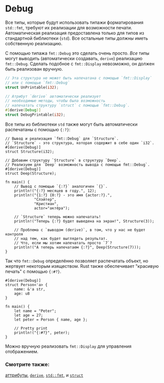 # Debug

Все типы, которые будут использовать типажи форматирования `std::fmt`, требуют их реализации для возможности печати. Автоматическая реализация предоставлена только для типов из стандартной библиотеки (`std`). Все остальные типы *должны* иметь собственную реализацию.

C помощью типажа `fmt::Debug` это сделать очень просто. *Все* типы могут выводить (автоматически создавать, `derive`) реализацию `fmt::Debug`. Сделать подобное с `fmt::Display` невозможно, он должен быть реализован вручную.

```rust
// Эта структура не может быть напечатана с помощью `fmt::Display`
// или с помощью `fmt::Debug`
struct UnPrintable(i32);

// Атрибут `derive` автоматически реализует
// необходимые методы, чтобы была возможность
// напечатать структуру `struct` с помощью `fmt::Debug`.
#[derive(Debug)]
struct DebugPrintable(i32);
```

Все типы  из библиотеки `std` также могут быть автоматически распечатаны с помощью `{:?}`:

```rust,editable
// Вывод и реализация `fmt::Debug` для `Structure`.
// `Structure` - это структура, которая содержит в себе один `i32`.
#[derive(Debug)]
struct Structure(i32);

// Добавим структуру `Structure` в структуру `Deep`.
// Реализуем для `Deep` возможность вывода с помощью fmt::Debug`.
#[derive(Debug)]
struct Deep(Structure);

fn main() {
    // Вывод с помощью `{:?}` аналогичен `{}`.
    println!("{:?} месяцев в году.", 12);
    println!("{1:?} {0:?} - это имя {actor:?}.",
             "Слэйтер",
             "Кристиан",
             actor="актёра");

    // `Structure` теперь можно напечатать!
    println!("Теперь {:?} будет выведена на экран!", Structure(3));

    // Проблема с `выводом (derive)`, в том, что у нас не будет контроля
    // над тем, как будет выглядеть результат.
    // Что, если мы хотим напечатать просто `7`?
    println!("А теперь напечатаем {:?}", Deep(Structure(7)));
}
```

Так что `fmt::Debug` определённо позволяет распечатать объект, но жертвует некоторым изяществом. Rust также обеспечивает "красивую печать" с помощью `{:#?}`.

```rust,editable
#[derive(Debug)]
struct Person<'a> {
    name: &'a str,
    age: u8
}

fn main() {
    let name = "Peter";
    let age = 27;
    let peter = Person { name, age };

    // Pretty print
    println!("{:#?}", peter);
}
```

Можно вручную реализовать `fmt::Display` для управления отображением.

### Смотрите также:

[аттрибуты], [`derive`], [`std::fmt`], и [`struct`]


[аттрибуты]: https://doc.rust-lang.org/reference/attributes.html
[`derive`]: ../../trait/derive.md
[`std::fmt`]: https://doc.rust-lang.org/std/fmt/
[`struct`]: ../../custom_types/structs.md